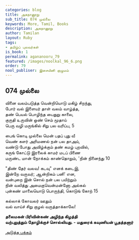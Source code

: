 ```yaml
---
categories: blog
title: அகநானூறு
sub_title: 074 முல்லை
keywords: More, Tamil, Books
description: அகநானூறு
author: Tamilan
layout: Ruby
tags:
- தமிழ்ப் புலவர்கள்
is_book: 1
permalink: agananooru_79
featured: /images/noolkal_96_6.png
order: 79
nool_publiser: இசையினி குழுமம்
---
```



## 074 முல்லை

வினை வலம்படுத்த வென்றியொடு மகிழ் சிறந்து,  
போர் வல் இளையர் தாள் வலம் வாழ்த்த,  
தண் பெயல் பொழிந்த பைதுறு காலை,  
குருதி உருவின் ஒண் செம் மூதாய்  
பெரு வழி மருங்கில் சிறு பல வரிப்ப, 5

பைங் கொடி முல்லை மென் பதப் புது வீ  
வெண் களர் அரிமணல் நன் பல தாஅய்,  
வண்டு போது அவிழ்க்கும் தண் கமழ் புறவில்,  
கருங் கோட்டு இரலைக் காமர் மடப் பிணை  
மருண்ட மான் நோக்கம் காண்தொறும், 'நின் நினைந்து 10

"திண் தேர் வலவ! கடவு" எனக் கடைஇ,  
இன்றே வருவர்; ஆன்றிகம் பனி' என,  
வன்புறை இன் சொல் நன் பல பயிற்றும்  
நின் வலித்து அமைகுவென்மன்னோ அல்கல்  
புன்கண் மாலையொடு பொருந்தி, கொடுங் கோற் 15

கல்லாக் கோவலர் ஊதும்  
வல் வாய்ச் சிறு குழல் வருத்தாக்காலே!

**தலைமகன் பிரிவின்கண் அழிந்த கிழத்தி  
வற்புறுத்தும் தோழிக்குச் சொல்லியது. - மதுரைக் கவுணியன் பூதத்தனார்**

[அடுத்த பக்கம்](agananooru_80)